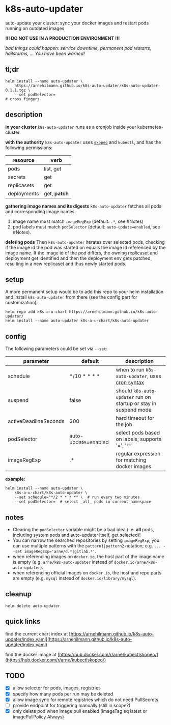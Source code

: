 # k8s-auto-updater

auto-update your cluster: sync your docker images and restart pods running on outdated images

**!!! DO NOT USE IN A PRODUCTION ENVIRONMENT !!!**

*bad things could happen: service downtime, permanent pod restarts, hailstorms, ... You have been warned!*


## tl;dr

```
helm install --name auto-updater \
    https://arnehilmann.github.io/k8s-auto-updater/k8s-auto-updater-0.1.1.tgz \
    --set podSelector=
# cross fingers
```


## description

**in your cluster**
`k8s-auto-updater` runs as a cronjob inside your kubernetes-cluster.

**with the authority**
`k8s-auto-updater` uses [`skopeo`](https://github.com/containers/skopeo) and `kubectl`, and
has the following permissions:

resource    | verb
----------- | ----
pods        | list, get
secrets     | get
replicasets | get
deployments | get, **patch**

**gathering image names and its digests**
`k8s-auto-updater` fetches all pods and corresponding image names:
1) image name must match `imageRegExp` (default: `.*`, see #Notes)
2) pod labels must match `podSelector` (default: `auto-update=enabled`, see #Notes).

**deleting pods**
Then `k8s-auto-updater` iterates over selected pods, checking if the image id the pod was started on equals
the image id referenced by the image name. If the image id of the pod differs, the
owning replicaset and deployment get identified and then the deployment env gets patched, resulting
in a new replicaset and thus newly started pods.


## setup

A more permanent setup would be to add this repo to your helm installation and
install `k8s-auto-updater` from there (see the config part for customization):

```
helm repo add k8s-a-u-chart https://arnehilmann.github.io/k8s-auto-updater/
helm install --name auto-updater k8s-a-u-chart/k8s-auto-updater
```


## config

The following parameters could be set via `--set`:

parameter             | default             | description
--------------------- | ------------------- | -----------
schedule              | \*/10 \* \* \* \*   | when to run `k8s-auto-updater`, uses [cron syntax](https://en.wikipedia.org/wiki/Cron#Overview)
suspend               | false               | should `k8s-auto-updater` run on startup or stay in suspend mode
activeDeadlineSeconds | 300                 | hard timeout for the job
podSelector           | auto-update=enabled | select pods based on labels; supports '=', '!='
imageRegExp           | .\*                 | regular expression for matching docker images

**example:**
```
helm install --name auto-updater \
    k8s-a-u-chart/k8s-auto-updater \
    --set schedule="*/2 * * * *" \  # run every two minutes
    --set podSelector=  # select _all_ pods in current namespace
```


## notes

* Clearing the `podSelector` variable might be a bad idea
(i.e. **all** pods, including system pods and auto-updater itself, get selected)!
* You can narrow the searched repositories by setting `imageRegExp`;
you can use multiple patterns with the `pattern1|pattern2` notation; e.g.
`... --set imageRegExp='arne/d.*|gitlab.*'`.
* when referencing images on `docker.io`, the host part of the image name is empty
(e.g. `arne/k8s-auto-updater` instead of `docker.io/arne/k8s-auto-updater`).
* when referencing official images on `docker.io`, the host and repo parts are empty
(e.g. `mysql` instead of `docker.io/library/mysql`).


## cleanup

```
helm delete auto-updater
```


## quick links

find the current chart index at
[https://arnehilmann.github.io/k8s-auto-updater/index.yaml](https://arnehilmann.github.io/k8s-auto-updater/index.yaml)

find the docker image at
[https://hub.docker.com/r/arne/kubectlskopeo/](https://hub.docker.com/r/arne/kubectlskopeo/)


## TODO

- [x] allow selector for pods, images, registries
- [x] specify how many pods per run may be deleted
- [x] allow image sync for remote registries which do not need PullSecrets
- [ ] provide endpoint for triggering manually (still in scope?)
- [x] only delete pod when image pull enabled (imageTag eq latest or imagePullPolicy Always)
